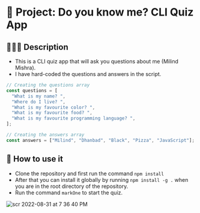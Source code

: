 # 📣 Project: Do you know me? CLI Quiz App

## 🙇🏻‍♂️ Description

- This is a CLI quiz app that will ask you questions about me (Milind Mishra).
- I have hard-coded the questions and answers in the script.

```javascript
// Creating the questions array
const questions = [
  "What is my name? ",
  "Where do I live? ",
  "What is my favourite color? ",
  "What is my favourite food? ",
  "What is my favourite programming language? ",
];

// Creating the answers array
const answers = ["Milind", "Dhanbad", "Black", "Pizza", "JavaScript"];
```

## 🤔 How to use it

- Clone the repository and first run the command `npm install`
- After that you can install it globally by running `npm install -g .` when you are in the root directory of the repository.
- Run the command `markOne` to start the quiz.

![scr 2022-08-31 at 7 36 40 PM](https://user-images.githubusercontent.com/28717686/187699001-3d7d2357-e3ac-4d3a-a7f2-23d955292879.gif)

